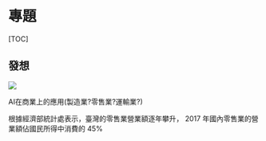# 專題
[TOC]
## 發想
![](https://s3-ap-northeast-1.amazonaws.com/g0v-hackmd-images/uploads/upload_2c72630fd08953a672caa437ceb02886.png)

AI在商業上的應用(製造業?零售業?運輸業?)

根據經濟部統計處表示，臺灣的零售業營業額逐年攀升，
2017 年國內零售業的營業額佔國民所得中消費的 45%